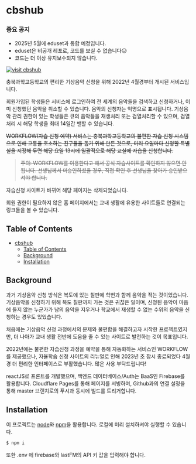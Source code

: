 # cbshub

### 중요 공지
- 2025년 5월에 eduset과 통합 예정입니다.
- eduset은 비공개 레포로, 코드를 보실 수 없습니다😥
- 코드는 더 이상 유지보수되지 않습니다.

[![visit cbshub](https://img.shields.io/badge/visit-cbshub-purple.svg?style=flat-square)](https://cbshub.pages.dev)

충북과학고등학교의 편리한 기상음악 신청을 위해 2022년 4월경부터 개시된 서비스입니다.

회원가입된 학생들은 서비스에 로그인하여 전 세계의 음악들을 검색하고 신청하거나, 이미 신청했던 음악을 취소할 수 있습니다. 음악의 신청자는 익명으로 표시됩니다. 기상음악 관리 권한이 있는 학생들은 큐의 음악들을 재생처리 또는 검열처리할 수 있으며, 검열처리 시 해당 학생을 최대 14일간 밴할 수 있습니다.

~~WORKFLOW(자습 신청 예약) 서비스는 충북과학고등학교의 불편한 자습 신청 시스템으로 인해 고통을 호소하는 친구들을 돕기 위해 만든 것으로, 미리 요일마다 신청할 특별실을 지정해 두면 해당 요일 13시에 일괄적으로 해당 교실에 자습을 신청합니다.~~

> ~~주의: WORKFLOW를 이용한다고 해서 공식 자습사이트를 확인하지 않으면 안 됩니다. 선생님께서 미승인하셨을 경우, 직접 확인 후 선생님을 찾아가 승인받으셔야 합니다.~~

자습신청 사이트가 바뀌어 해당 페이지는 삭제되었습니다.

회원 권한이 필요하지 않은 홈 페이지에서는 교내 생활에 유용한 사이트들로 연결되는 링크들을 볼 수 있습니다.

## Table of Contents

- [cbshub](#cbshub)
  - [Table of Contents](#table-of-contents)
  - [Background](#background)
  - [Installation](#installation)

## Background

과거 기상음악 신청 방식은 복도에 있는 칠판에 학번과 함께 음악을 적는 것이었습니다. 기상음악을 신청하기 위해 복도 칠판까지 가는 것은 귀찮은 일이며, 신청된 음악이 마음에 들지 않는 누군가가 남의 음악을 지우거나 학교에서 재생할 수 없는 수위의 음악을 신청하는 경우도 있었습니다.

처음에는 기상음악 신청 과정에서의 문제와 불편함을 해결하고자 시작한 프로젝트였지만, 더 나아가 교내 생활 전반에 도움을 줄 수 있는 사이트로 발전하는 것이 목표입니다.

2022년에는 불편한 자습신청 과정을 예약을 통해 자동화하는 서비스인 WORKFLOW를 제공했으나, 자율학습 신청 사이트의 리뉴얼로 인해 2023년 초 잠시 종료되었다 4월경 더 편리한 인터페이스로 부활했습니다. 많은 사용 부탁드립니다!

reactJS로 프론트를 개발했으며, 백엔드 데이터베이스/Auth는 BaaS인 Firebase를 활용합니다. Cloudflare Pages를 통해 페이지를 서빙하며, Github과의 연결 설정을 통해 master 브랜치로의 푸시과 동시에 빌드를 트리거합니다.

## Installation

이 프로젝트는 [node](http://nodejs.org)와 [npm](https://npmjs.com)을 활용합니다. 로컬에 미리 설치하셔야 실행할 수 있습니다.

```sh
$ npm i
```

또한 .env 에 firebase와 lastFM의 API 키 값을 입력해야 합니다.
